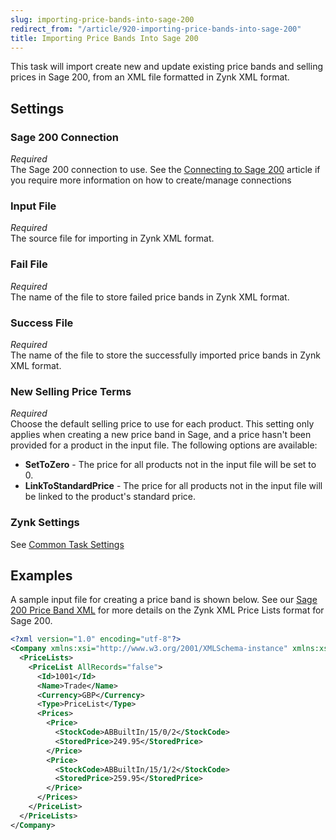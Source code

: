 ```yaml
---
slug: importing-price-bands-into-sage-200
redirect_from: "/article/920-importing-price-bands-into-sage-200"
title: Importing Price Bands Into Sage 200
---
```

This task will import create new and update existing price bands and selling prices in Sage 200, from an XML file formatted in Zynk XML format.

## Settings
### Sage 200 Connection
_Required_  
The Sage 200 connection to use.  See the [Connecting to Sage 200](connecting-to-sage-200) article if you require more information on how to create/manage connections

### Input File
_Required_  
The source file for importing in Zynk XML format.

### Fail File
_Required_  
The name of the file to store failed price bands in Zynk XML format.

### Success File
_Required_  
The name of the file to store the successfully imported price bands in Zynk XML format.

### New Selling Price Terms
_Required_  
Choose the default selling price to use for each product. This setting only applies when creating a new price band in Sage, and a price hasn't been provided for a product in the input file. The following options are available:	

 * **SetToZero** - The price for all products not in the input file will be set to 0.
 * **LinkToStandardPrice** - The price for all products not in the input file will be linked to the product's standard price.

### Zynk Settings
See [Common Task Settings](common-task-settings)

## Examples
A sample input file for creating a price band is shown below. See our [Sage 200 Price Band XML](sage-200-price-band-xml) for more details on the Zynk XML Price Lists format for Sage 200.

```xml
<?xml version="1.0" encoding="utf-8"?>
<Company xmlns:xsi="http://www.w3.org/2001/XMLSchema-instance" xmlns:xsd="http://www.w3.org/2001/XMLSchema">
  <PriceLists>
    <PriceList AllRecords="false">
      <Id>1001</Id>
      <Name>Trade</Name>
      <Currency>GBP</Currency>
      <Type>PriceList</Type>
      <Prices>
        <Price>
          <StockCode>ABBuiltIn/15/0/2</StockCode>
          <StoredPrice>249.95</StoredPrice>
        </Price>
        <Price>
          <StockCode>ABBuiltIn/15/1/2</StockCode>
          <StoredPrice>259.95</StoredPrice>
        </Price>
      </Prices>
    </PriceList>
  </PriceLists>
</Company>	
```